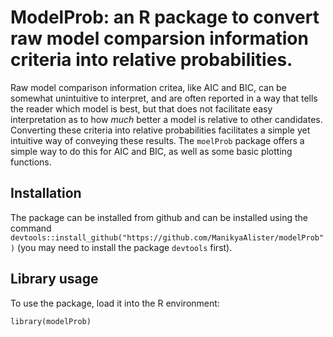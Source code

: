 # ModelProb: an R package to convert raw model comparsion information criteria into relative probabilities. 

Raw model comparison information critea, like AIC and BIC, can be somewhat unintuitive to interpret, and are often reported in a way that tells the reader which model is best, but that does not facilitate easy interpretation as to how *much* better a model is relative to other candidates. Converting these criteria into relative probabilities facilitates a simple yet intuitive way of conveying these results. The ``moelProb`` package offers a simple way to do this for AIC and BIC, as well as some basic plotting functions.
## Installation

The package can be installed from github and can be installed using the command ``devtools::install_github("https://github.com/ManikyaAlister/modelProb")`` (you may need to install the package ``devtools`` first).


## Library usage

To use the package, load it into the R environment:

```{r}
library(modelProb)
```
